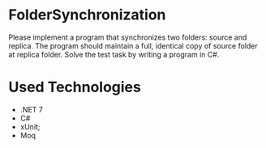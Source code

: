 # FolderSynchronization

Please implement a program that synchronizes two folders: source and
replica. The program should maintain a full, identical copy of source
folder at replica folder. Solve the test task by writing a program in C#.

# Used Technologies
- .NET 7
- C#
- xUnit;
- Moq
